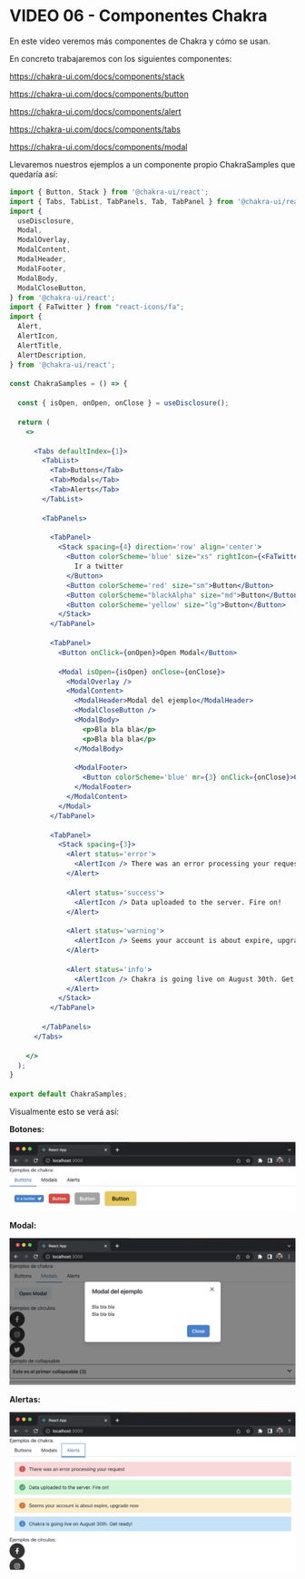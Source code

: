 # VIDEO 06 - Componentes Chakra

En este vídeo veremos más componentes de Chakra y cómo se usan.

En concreto trabajaremos con los siguientes componentes:

<https://chakra-ui.com/docs/components/stack>

<https://chakra-ui.com/docs/components/button>

<https://chakra-ui.com/docs/components/alert>

<https://chakra-ui.com/docs/components/tabs>

<https://chakra-ui.com/docs/components/modal>

Llevaremos nuestros ejemplos a un componente propio ChakraSamples que quedaría así:

```jsx
import { Button, Stack } from '@chakra-ui/react';
import { Tabs, TabList, TabPanels, Tab, TabPanel } from '@chakra-ui/react';
import {
  useDisclosure,
  Modal,
  ModalOverlay,
  ModalContent,
  ModalHeader,
  ModalFooter,
  ModalBody,
  ModalCloseButton,
} from '@chakra-ui/react';
import { FaTwitter } from "react-icons/fa";
import {
  Alert,
  AlertIcon,
  AlertTitle,
  AlertDescription,
} from '@chakra-ui/react';

const ChakraSamples = () => {

  const { isOpen, onOpen, onClose } = useDisclosure();

  return (
    <>

      <Tabs defaultIndex={1}>
        <TabList>
          <Tab>Buttons</Tab>
          <Tab>Modals</Tab>
          <Tab>Alerts</Tab>
        </TabList>

        <TabPanels>

          <TabPanel>
            <Stack spacing={4} direction='row' align='center'>
              <Button colorScheme='blue' size="xs" rightIcon={<FaTwitter></FaTwitter>}>
                Ir a twitter
              </Button>
              <Button colorScheme='red' size="sm">Button</Button>
              <Button colorScheme="blackAlpha" size="md">Button</Button>
              <Button colorScheme='yellow' size="lg">Button</Button>
            </Stack>
          </TabPanel>

          <TabPanel>
            <Button onClick={onOpen}>Open Modal</Button>

            <Modal isOpen={isOpen} onClose={onClose}>
              <ModalOverlay />
              <ModalContent>
                <ModalHeader>Modal del ejemplo</ModalHeader>
                <ModalCloseButton />
                <ModalBody>
                  <p>Bla bla bla</p>
                  <p>Bla bla bla</p>
                </ModalBody>

                <ModalFooter>
                  <Button colorScheme='blue' mr={3} onClick={onClose}>Close</Button>
                </ModalFooter>
              </ModalContent>
            </Modal>
          </TabPanel>

          <TabPanel>
            <Stack spacing={3}>
              <Alert status='error'>
                <AlertIcon /> There was an error processing your request
              </Alert>

              <Alert status='success'>
                <AlertIcon /> Data uploaded to the server. Fire on!
              </Alert>

              <Alert status='warning'>
                <AlertIcon /> Seems your account is about expire, upgrade now
              </Alert>

              <Alert status='info'>
                <AlertIcon /> Chakra is going live on August 30th. Get ready!
              </Alert>
            </Stack>
          </TabPanel>

        </TabPanels>
      </Tabs>

    </>
  );
}

export default ChakraSamples;
```

Visualmente esto se verá así:

**Botones:**

![Untitled](/docs/assets/Untitled%205.png)

**Modal:**

![Untitled](/docs/assets/Untitled%206.png)

**Alertas:**

![Untitled](/docs/assets/Untitled%207.png)
